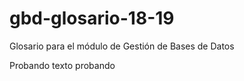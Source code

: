 # gbd-glosario-18-19
Glosario para el módulo de Gestión de Bases de Datos


Probando texto probando
